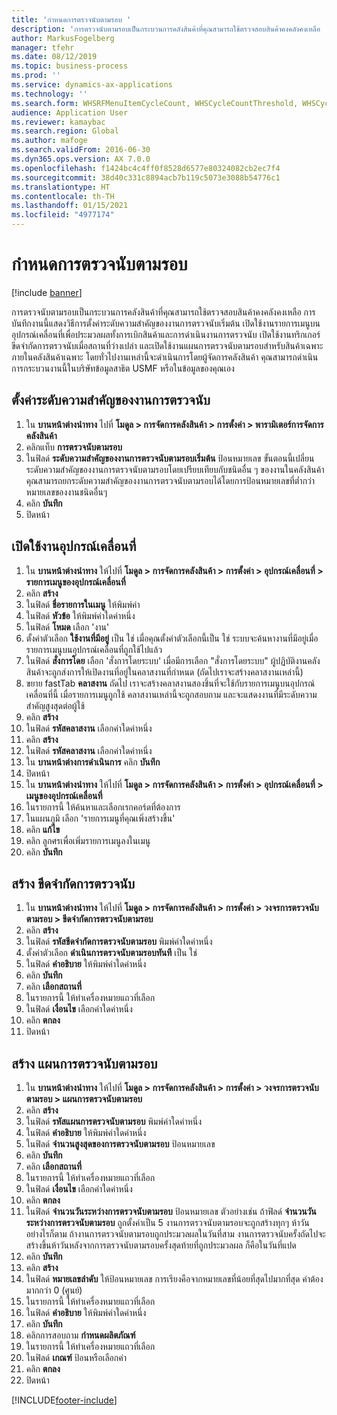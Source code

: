 ```yaml
---
title: 'กำหนดการตรวจนับตามรอบ '
description: 'การตรวจนับตามรอบเป็นกระบวนการคลังสินค้าที่คุณสามารถใช้ตรวจสอบสินค้าคงคลังคงเหลือ '
author: MarkusFogelberg
manager: tfehr
ms.date: 08/12/2019
ms.topic: business-process
ms.prod: ''
ms.service: dynamics-ax-applications
ms.technology: ''
ms.search.form: WHSRFMenuItemCycleCount, WHSCycleCountThreshold, WHSCycleCountPlan, WHSCycleCountPlanListPage, WHSParameters, WHSRFMenu, WHSRFMenuItem
audience: Application User
ms.reviewer: kamaybac
ms.search.region: Global
ms.author: mafoge
ms.search.validFrom: 2016-06-30
ms.dyn365.ops.version: AX 7.0.0
ms.openlocfilehash: f1424bc4c4ff0f8528d6577e80324082cb2ec7f4
ms.sourcegitcommit: 38d40c331c8894acb7b119c5073e3088b54776c1
ms.translationtype: HT
ms.contentlocale: th-TH
ms.lasthandoff: 01/15/2021
ms.locfileid: "4977174"
---
```

# <a name="define-cycle-counting"></a>กำหนดการตรวจนับตามรอบ  

[!include [banner](../../includes/banner.md)]

การตรวจนับตามรอบเป็นกระบวนการคลังสินค้าที่คุณสามารถใช้ตรวจสอบสินค้าคงคลังคงเหลือ  การบันทึกงานนี้แสดงวิธีการตั้งค่าระดับความสำคัญของงานการตรวจนับเริ่มต้น เปิดใช้งานรายการเมนูบนอุปกรณ์เคลื่อนที่เพื่อประมวลผลทั้งการเบิกสินค้าและการดำเนินงานการตรวจนับ เปิดใช้งานทริกเกอร์ขีดจำกัดการตรวจนับเมื่อสถานที่ว่างเปล่า และเปิดใช้งานแผนการตรวจนับตามรอบสำหรับสินค้าเฉพาะภายในคลังสินค้าเฉพาะ โดยทั่วไปงานเหล่านี้จะดำเนินการโดยผู้จัดการคลังสินค้า คุณสามารถดำเนินการกระบวนงานนี้ในบริษัทข้อมูลสาธิต USMF หรือในข้อมูลของคุณเอง


## <a name="set-the-priority-of-counting-work"></a>ตั้งค่าระดับความสำคัญของงานการตรวจนับ
1. ใน **บานหน้าต่างนำทาง** ไปที่ **โมดูล > การจัดการคลังสินค้า > การตั้งค่า > พารามิเตอร์การจัดการคลังสินค้า**
2. คลิกแท็บ **การตรวจนับตามรอบ**
3. ในฟิลด์ **ระดับความสำคัญของงานการตรวจนับตามรอบเริ่มต้น** ป้อนหมายเลข ขั้นตอนนี้เปลี่ยนระดับความสำคัญของงานการตรวจนับตามรอบโดยเปรียบเทียบกับชนิดอื่น ๆ ของงานในคลังสินค้า คุณสามารถยกระดับความสำคัญของงานการตรวจนับตามรอบได้โดยการป้อนหมายเลขที่ต่ำกว่าหมายเลขของงานชนิดอื่นๆ  
4. คลิก **บันทึก**
5. ปิดหน้า

## <a name="enable-the-mobile-device"></a>เปิดใช้งานอุปกรณ์เคลื่อนที่
1. ใน **บานหน้าต่างนำทาง** ให้ไปที่ **โมดูล > การจัดการคลังสินค้า > การตั้งค่า > อุปกรณ์เคลื่อนที่ > รายการเมนูของอุปกรณ์เคลื่อนที่**
2. คลิก **สร้าง**
3. ในฟิลด์ **ชื่อรายการในเมนู** ให้พิมพ์ค่า
4. ในฟิลด์ **หัวข้อ** ให้พิมพ์ค่าใดค่าหนึ่ง
5. ในฟิลด์ **โหมด** เลือก 'งาน'
6. ตั้งค่าตัวเลือก **ใช้งานที่มีอยู่** เป็น ใช่ เมื่อคุณตั้งค่าตัวเลือกนี้เป็น ใช่ ระบบจะค้นหางานที่มีอยู่เมื่อรายการเมนูบนอุปกรณ์เคลื่อนที่ถูกใช้ไปแล้ว  
7. ในฟิลด์ **สั่งการโดย** เลือก 'สั่งการโดยระบบ' เมื่อมีการเลือก "สั่งการโดยระบบ" ผู้ปฏิบัติงานคลังสินค้าจะถูกส่งการให้เปิดงานที่อยู่ในคลาสงานที่กำหนด (ถัดไปเราจะสร้างคลาสงานเหล่านี้)  
8. ขยาย fastTab **คลาสงาน** ถัดไป เราจะสร้างคลาสงานสองชิ้นที่จะใช้กับรายการเมนูบนอุปกรณ์เคลื่อนที่นี้ เมื่อรายการเมนูถูกใช้ คลาสงานเหล่านี้จะถูกสอบถาม และจะแสดงงานที่มีระดับความสำคัญสูงสุดต่อผู้ใช้  
9. คลิก **สร้าง**
10. ในฟิลด์ **รหัสคลาสงาน** เลือกค่าใดค่าหนึ่ง
11. คลิก **สร้าง**
12. ในฟิลด์ **รหัสคลาสงาน** เลือกค่าใดค่าหนึ่ง
13. ใน **บานหน้าต่างการดำเนินการ** คลิก **บันทึก**
14. ปิดหน้า
15. ใน **บานหน้าต่างนำทาง** ให้ไปที่ **โมดูล > การจัดการคลังสินค้า > การตั้งค่า > อุปกรณ์เคลื่อนที่ > เมนูของอุปกรณ์เคลื่อนที่**
16. ในรายการนี้ ให้ค้นหาและเลือกเรกคอร์ดที่ต้องการ
17. ในแผนภูมิ เลือก 'รายการเมนูที่คุณเพิ่งสร้างขึ้น'
18. คลิก **แก้ไข**
19. คลิก ลูกศรเพื่อเพิ่มรายการเมนูลงในเมนู
20. คลิก **บันทึก**

## <a name="create-a-counting-threshold"></a>สร้าง ขีดจำกัดการตรวจนับ
1. ใน **บานหน้าต่างนำทาง** ให้ไปที่ **โมดูล > การจัดการคลังสินค้า > การตั้งค่า > วงจรการตรวจนับตามรอบ > ขีดจำกัดการตรวจนับตามรอบ**
2. คลิก **สร้าง**
3. ในฟิลด์ **รหัสขีดจำกัดการตรวจนับตามรอบ** พิมพ์ค่าใดค่าหนึ่ง
4. ตั้งค่าตัวเลือก **ดำเนินการตรวจนับตามรอบทันที** เป็น ใช่
5. ในฟิลด์ **คำอธิบาย** ให้พิมพ์ค่าใดค่าหนึ่ง
6. คลิก **บันทึก**
7. คลิก **เลือกสถานที่**
8. ในรายการนี้ ให้ทำเครื่องหมายแถวที่เลือก
9. ในฟิลด์ **เงื่อนไข** เลือกค่าใดค่าหนึ่ง
10. คลิก **ตกลง**
11. ปิดหน้า

## <a name="create-a-cycle-count-plan"></a>สร้าง แผนการตรวจนับตามรอบ
1. ใน **บานหน้าต่างนำทาง** ให้ไปที่ **โมดูล > การจัดการคลังสินค้า > การตั้งค่า > วงจรการตรวจนับตามรอบ > แผนการตรวจนับตามรอบ**
2. คลิก **สร้าง**
3. ในฟิลด์ **รหัสแผนการตรวจนับตามรอบ** พิมพ์ค่าใดค่าหนึ่ง
4. ในฟิลด์ **คำอธิบาย** ให้พิมพ์ค่าใดค่าหนึ่ง
5. ในฟิลด์ **จำนวนสูงสุดของการตรวจนับตามรอบ** ป้อนหมายเลข
6. คลิก **บันทึก**
7. คลิก **เลือกสถานที่**
8. ในรายการนี้ ให้ทำเครื่องหมายแถวที่เลือก
9. ในฟิลด์ **เงื่อนไข** เลือกค่าใดค่าหนึ่ง
10. คลิก **ตกลง**
11. ในฟิลด์ **จำนวนวันระหว่างการตรวจนับตามรอบ** ป้อนหมายเลข ตัวอย่างเช่น ถ้าฟิลด์ **จำนวนวันระหว่างการตรวจนับตามรอบ** ถูกตั้งค่าเป็น 5 งานการตรวจนับตามรอบจะถูกสร้างทุกๆ ห้าวัน อย่างไรก็ตาม ถ้างานการตรวจนับตามรอบถูกประมวลผลในวันที่สาม งานการตรวจนับครั้งถัดไปจะสร้างขึ้นห้าวันหลังจากการตรวจนับตามรอบครั้งสุดท้ายที่ถูกประมวลผล ก็คือในวันที่แปด  
12. คลิก **บันทึก**
13. คลิก **สร้าง**
14. ในฟิลด์ **หมายเลขลำดับ** ให้ป้อนหมายเลข การเรียงคือจากหมายเลขที่น้อยที่สุดไปมากที่สุด ค่าต้องมากกว่า 0 (ศูนย์)  
15. ในรายการนี้ ให้ทำเครื่องหมายแถวที่เลือก
16. ในฟิลด์ **คำอธิบาย** ให้พิมพ์ค่าใดค่าหนึ่ง
17. คลิก **บันทึก**
18. คลิกการสอบถาม **กำหนดผลิตภัณฑ์**
19. ในรายการนี้ ให้ทำเครื่องหมายแถวที่เลือก
20. ในฟิลด์ **เกณฑ์** ป้อนหรือเลือกค่า
21. คลิก **ตกลง**
22. ปิดหน้า



[!INCLUDE[footer-include](../../../includes/footer-banner.md)]